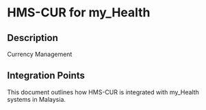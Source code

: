 # HMS-CUR for my_Health

## Description

Currency Management

## Integration Points

This document outlines how HMS-CUR is integrated with my_Health systems in Malaysia.

